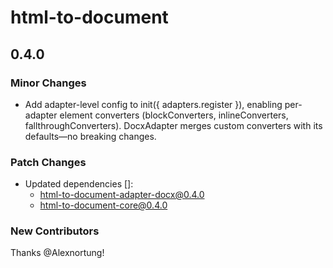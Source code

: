 # html-to-document

## 0.4.0

### Minor Changes

- Add adapter-level config to init({ adapters.register }), enabling per-adapter element converters (blockConverters, inlineConverters, fallthroughConverters). DocxAdapter merges custom converters with its defaults—no breaking changes.

### Patch Changes

- Updated dependencies []:
  - html-to-document-adapter-docx@0.4.0
  - html-to-document-core@0.4.0

### New Contributors

Thanks @Alexnortung!
